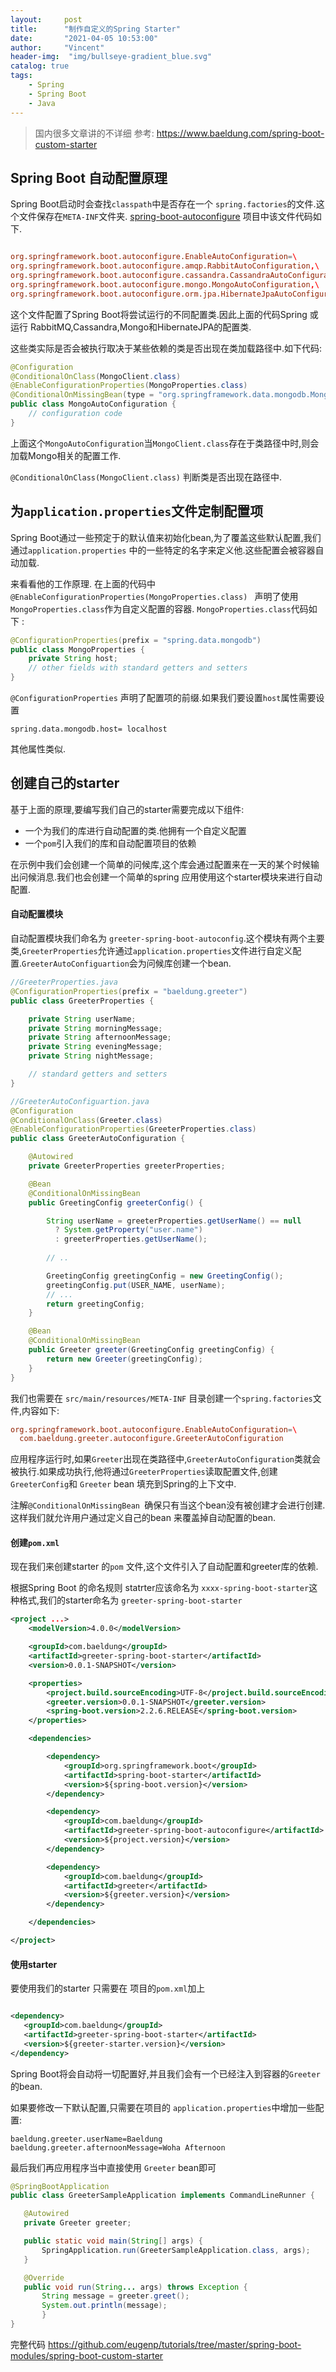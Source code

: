 ```yaml
---
layout:     post
title:      "制作自定义的Spring Starter"
date:       "2021-04-05 10:53:00"
author:     "Vincent"
header-img:  "img/bullseye-gradient_blue.svg"
catalog: true
tags:
    - Spring
    - Spring Boot
    - Java
---
```


>
> 国内很多文章讲的不详细
>  参考: https://www.baeldung.com/spring-boot-custom-starter
>


## Spring Boot 自动配置原理

Spring Boot启动时会查找```classpath```中是否存在一个 ```spring.factories```的文件.这个文件保存在```META-INF```文件夹. [spring-boot-autoconfigure](https://github.com/spring-projects/spring-boot/blob/master/spring-boot-project/spring-boot-autoconfigure/src/main/resources/META-INF/spring.factories) 项目中该文件代码如下.

```conf

org.springframework.boot.autoconfigure.EnableAutoConfiguration=\
org.springframework.boot.autoconfigure.amqp.RabbitAutoConfiguration,\
org.springframework.boot.autoconfigure.cassandra.CassandraAutoConfiguration,\
org.springframework.boot.autoconfigure.mongo.MongoAutoConfiguration,\
org.springframework.boot.autoconfigure.orm.jpa.HibernateJpaAutoConfiguration

```
这个文件配置了Spring Boot将尝试运行的不同配置类.因此上面的代码Spring 或运行 RabbitMQ,Cassandra,Mongo和HibernateJPA的配置类.

这些类实际是否会被执行取决于某些依赖的类是否出现在类加载路径中.如下代码:

```java
@Configuration
@ConditionalOnClass(MongoClient.class)
@EnableConfigurationProperties(MongoProperties.class)
@ConditionalOnMissingBean(type = "org.springframework.data.mongodb.MongoDbFactory")
public class MongoAutoConfiguration {
    // configuration code
}
```
上面这个```MongoAutoConfiguration```当```MongoClient.class```存在于类路径中时,则会加载Mongo相关的配置工作.

```@ConditionalOnClass(MongoClient.class)``` 判断类是否出现在路径中.


## 为```application.properties```文件定制配置项

Spring Boot通过一些预定于的默认值来初始化bean,为了覆盖这些默认配置,我们通过```application.properties``` 中的一些特定的名字来定义他.这些配置会被容器自动加载.

来看看他的工作原理. 在上面的代码中 ```@EnableConfigurationProperties(MongoProperties.class)
``` 声明了使用```MongoProperties.class```作为自定义配置的容器. ```MongoProperties.class```代码如下 : 

```java
@ConfigurationProperties(prefix = "spring.data.mongodb")
public class MongoProperties {
    private String host;
    // other fields with standard getters and setters
}
```
```@ConfigurationProperties``` 声明了配置项的前缀.如果我们要设置```host```属性需要设置

```properties
spring.data.mongodb.host= localhost
```
其他属性类似.


## 创建自己的starter

基于上面的原理,要编写我们自己的starter需要完成以下组件:

- 一个为我们的库进行自动配置的类.他拥有一个自定义配置
- 一个```pom```引入我们的库和自动配置项目的依赖

在示例中我们会创建一个简单的问候库,这个库会通过配置来在一天的某个时候输出问候消息.我们也会创建一个简单的spring 应用使用这个starter模块来进行自动配置.

#### 自动配置模块

自动配置模块我们命名为 ```greeter-spring-boot-autoconfig```.这个模块有两个主要类,```GreeterProperties```允许通过```application.properties```文件进行自定义配置.```GreeterAutoConfiguartion```会为问候库创建一个bean.


```java
//GreeterProperties.java
@ConfigurationProperties(prefix = "baeldung.greeter")
public class GreeterProperties {

    private String userName;
    private String morningMessage;
    private String afternoonMessage;
    private String eveningMessage;
    private String nightMessage;

    // standard getters and setters
}
```

```java 
//GreeterAutoConfiguartion.java
@Configuration
@ConditionalOnClass(Greeter.class)
@EnableConfigurationProperties(GreeterProperties.class)
public class GreeterAutoConfiguration {

    @Autowired
    private GreeterProperties greeterProperties;

    @Bean
    @ConditionalOnMissingBean
    public GreetingConfig greeterConfig() {

        String userName = greeterProperties.getUserName() == null
          ? System.getProperty("user.name") 
          : greeterProperties.getUserName();
        
        // ..

        GreetingConfig greetingConfig = new GreetingConfig();
        greetingConfig.put(USER_NAME, userName);
        // ...
        return greetingConfig;
    }

    @Bean
    @ConditionalOnMissingBean
    public Greeter greeter(GreetingConfig greetingConfig) {
        return new Greeter(greetingConfig);
    }
}
```

我们也需要在  ```src/main/resources/META-INF``` 目录创建一个```spring.factories```文件,内容如下:

```conf
org.springframework.boot.autoconfigure.EnableAutoConfiguration=\
  com.baeldung.greeter.autoconfigure.GreeterAutoConfiguration
```

应用程序运行时,如果```Greeter```出现在类路径中,```GreeterAutoConfiguration```类就会被执行.如果成功执行,他将通过```GreeterProperties```读取配置文件,创建```GreeterConfig```和 ```Greeter``` bean 填充到Spring的上下文中.

注解```@ConditionalOnMissingBean ```确保只有当这个bean没有被创建才会进行创建.这样我们就允许用户通过定义自己的bean 来覆盖掉自动配置的bean.


#### 创建```pom.xml```

现在我们来创建starter 的```pom``` 文件,这个文件引入了自动配置和greeter库的依赖.

根据Spring Boot 的命名规则 statrter应该命名为 ```xxxx-spring-boot-starter```这种格式,我们的starter命名为 ```greeter-spring-boot-starter```

```xml
<project ...>
    <modelVersion>4.0.0</modelVersion>

    <groupId>com.baeldung</groupId>
    <artifactId>greeter-spring-boot-starter</artifactId>
    <version>0.0.1-SNAPSHOT</version>

    <properties>
        <project.build.sourceEncoding>UTF-8</project.build.sourceEncoding>
        <greeter.version>0.0.1-SNAPSHOT</greeter.version>
        <spring-boot.version>2.2.6.RELEASE</spring-boot.version>
    </properties>

    <dependencies>

        <dependency>
            <groupId>org.springframework.boot</groupId>
            <artifactId>spring-boot-starter</artifactId>
            <version>${spring-boot.version}</version>
        </dependency>

        <dependency>
            <groupId>com.baeldung</groupId>
            <artifactId>greeter-spring-boot-autoconfigure</artifactId>
            <version>${project.version}</version>
        </dependency>

        <dependency>
            <groupId>com.baeldung</groupId>
            <artifactId>greeter</artifactId>
            <version>${greeter.version}</version>
        </dependency>

    </dependencies>

</project>
```

####  使用starter
 
 要使用我们的starter 只需要在 项目的```pom.xml```加上
 
 ```xml

 <dependency>
    <groupId>com.baeldung</groupId>
    <artifactId>greeter-spring-boot-starter</artifactId>
    <version>${greeter-starter.version}</version>
</dependency>
 ```
 
 Spring Boot将会自动将一切配置好,并且我们会有一个已经注入到容器的```Greeter```的bean.
 
 如果要修改一下默认配置,只需要在项目的 ```application.properties```中增加一些配置:
 
 ```
 baeldung.greeter.userName=Baeldung
baeldung.greeter.afternoonMessage=Woha Afternoon
 ```
 
 最后我们再应用程序当中直接使用 ```Greeter``` bean即可 
 
 ```java
 @SpringBootApplication
public class GreeterSampleApplication implements CommandLineRunner {

    @Autowired
    private Greeter greeter;

    public static void main(String[] args) {
        SpringApplication.run(GreeterSampleApplication.class, args);
    }

    @Override
    public void run(String... args) throws Exception {
        String message = greeter.greet();
        System.out.println(message);
        }
}
```   


完整代码 
https://github.com/eugenp/tutorials/tree/master/spring-boot-modules/spring-boot-custom-starter